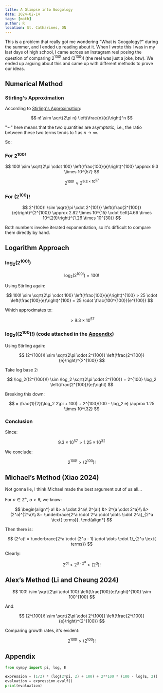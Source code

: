 ```yaml
---
title: A Glimpse into Googology
date: 2024-02-14
tags: [math]
author: R
location: St. Catharines, ON
---
```


This is a problem that really got me wondering "What is Googology?" during the summer, and I ended up reading about it. When I wrote this I was in my last days of high school, I came across an Instagram reel posing the question of comparing $2^{100!}$ and $(2^{100})!$ (the reel was just a joke, btw). We ended up arguing about this and came up with different methods to prove our ideas. 

## Numerical Method

### Stirling's Approximation

According to [Stirling's Approximation](https://en.wikipedia.org/wiki/Stirling%27s_approximation):

$$
n! \sim \sqrt{2\pi n} \left(\frac{n}{e}\right)^n
$$

"$\sim$" here means that the two quantities are asymptotic, i.e., the ratio between these two terms tends to 1 as $n \to \infty$.

So:

### For $2^{100!}$

$$
100! \sim \sqrt{2\pi \cdot 100} \left(\frac{100}{e}\right)^{100}
\approx 9.3 \times 10^{57}
$$

$$
2^{100!} \approx 2^{9.3 \times 10^{57}}
$$

### For $\left(2^{100}\right)!$

$$
2^{100}! \sim \sqrt{\pi \cdot 2^{101}} \left(\frac{2^{100}}{e}\right)^{2^{100}} \approx 2.82 \times 10^{15} \cdot \left(4.66 \times 10^{29}\right)^{1.26 \times 10^{30}}
$$

Both numbers involve iterated exponentiation, so it's difficult to compare them directly by hand.

## Logarithm Approach

### $\log_2(2^{100!})$
$$
\log_2(2^{100!}) = 100!
$$

Using Stirling again:

$$
100! \sim \sqrt{2\pi \cdot 100} \left(\frac{100}{e}\right)^{100} > 25 \cdot \left(\frac{100}{e}\right)^{100} = 25 \cdot \frac{100^{100}}{e^{100}}
$$

Which approximates to:

$$ > 9.3 \times 10^{57} $$

### $\log_2((2^{100})!)$ (code attached in the [Appendix](#appendix))
Using Stirling again:

$$
(2^{100})! \sim \sqrt{2\pi \cdot 2^{100}} \left(\frac{2^{100}}{e}\right)^{2^{100}}
$$

Take log base 2:

$$
\log_2((2^{100})!) \sim \log_2 \sqrt{2\pi \cdot 2^{100}} + 2^{100} \log_2 \left(\frac{2^{100}}{e}\right)
$$

Breaking this down:

$$
= \frac{1}{2}(\log_2 2\pi + 100) + 2^{100}(100 - \log_2 e)
\approx 1.25 \times 10^{32}
$$

### Conclusion

Since:

$$
9.3 \times 10^{57} > 1.25 \times 10^{32}
$$

We conclude:

$$
2^{100!} > (2^{100})!
$$

## Michael’s Method (Xiao 2024)

Not gonna lie, I think Michael made the best argument out of us all...

For $a \in \mathbb{Z}^+$, $a > 6$, we know:

$$
\begin{align*}
        a! &> a \cdot 2^a\\
    2^{a!} &> 2^{a \cdot 2^a}\\
           &> (2^a)^{2^a}\\
           &= \underbrace{2^a \cdot 2^a \cdot \dots \cdot 2^a}_{2^a \text{ terms}}.
\end{align*}
$$

Then there is:

$$
(2^a)! = \underbrace{2^a \cdot (2^a - 1) \cdot \dots \cdot 1}_{2^a \text{ terms}}
$$

Clearly:

$$
2^{a!} > 2^{a \cdot 2^a} > (2^a)!
$$

## Alex’s Method (Li and Cheung 2024)

$$
100! \sim \sqrt{2\pi \cdot 100} \left(\frac{100}{e}\right)^{100} \sim 100^{100}
$$

And:

$$
(2^{100})! \sim \sqrt{2\pi \cdot 2^{100}} \left(\frac{2^{100}}{e}\right)^{2^{100}}
$$

Comparing growth rates, it's evident:

$$
2^{100!} > (2^{100})!
$$



## Appendix

```python
from sympy import pi, log, E

expression = (1/2) * (log(2*pi, 2) + 100) + 2**100 * (100 - log(E, 2))
evaluation = expression.evalf()
print(evaluation)
```